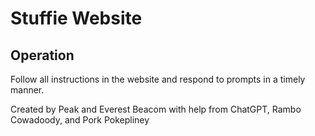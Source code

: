 # Stuffie Website
## Operation
Follow all instructions in the website and respond to prompts in a timely manner.

Created by Peak and Everest Beacom with help from ChatGPT, Rambo Cowadoody, and Pork Pokepliney
